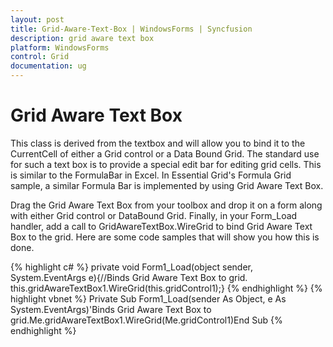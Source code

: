 ```yaml
---
layout: post
title: Grid-Aware-Text-Box | WindowsForms | Syncfusion
description: grid aware text box
platform: WindowsForms
control: Grid
documentation: ug
---
```


# Grid Aware Text Box

This class is derived from the textbox and will allow you to bind it to the CurrentCell of either a Grid control or a Data Bound Grid. The standard use for such a text box is to provide a special edit bar for editing grid cells. This is similar to the FormulaBar in Excel. In Essential Grid's Formula Grid sample, a similar Formula Bar is implemented by using Grid Aware Text Box.

Drag the Grid Aware Text Box from your toolbox and drop it on a form along with either Grid control or DataBound Grid. Finally, in your Form_Load handler, add a call to GridAwareTextBox.WireGrid to bind Grid Aware Text Box to the grid. Here are some code samples that will show you how this is done.

{% highlight c#  %}
private void Form1_Load(object sender, System.EventArgs e){//Binds Grid Aware Text Box to grid.    this.gridAwareTextBox1.WireGrid(this.gridControl1);}
{% endhighlight   %}
{% highlight vbnet %}
Private Sub Form1_Load(sender As Object, e As System.EventArgs)'Binds Grid Aware Text Box to grid.Me.gridAwareTextBox1.WireGrid(Me.gridControl1)End Sub 
{% endhighlight   %}


